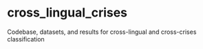 # cross_lingual_crises
Codebase, datasets, and results for cross-lingual and cross-crises classification
